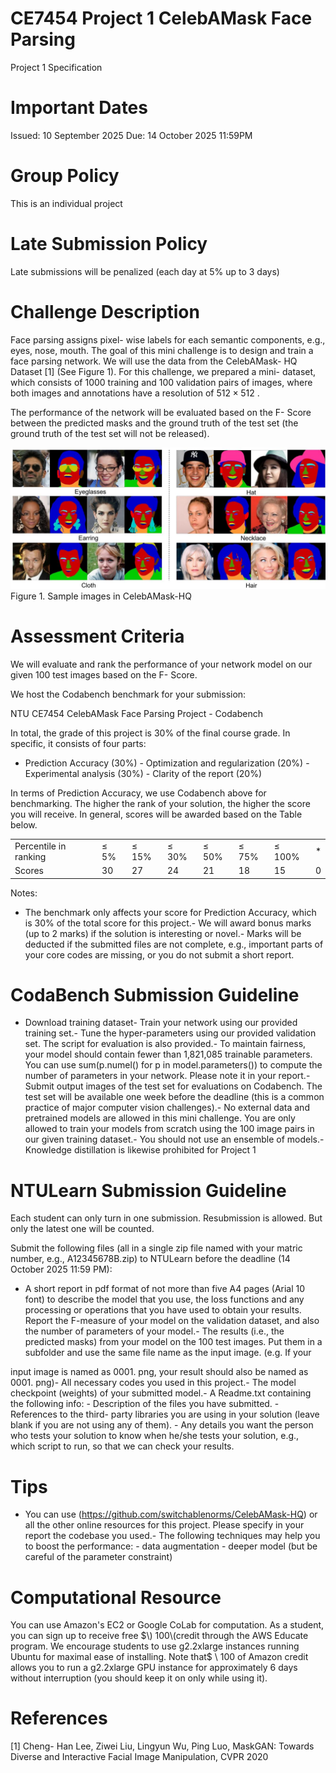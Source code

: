 # CE7454 Project 1 CelebAMask Face Parsing

Project 1 Specification

# Important Dates

Issued: 10 September 2025  Due: 14 October 2025 11:59PM

# Group Policy

This is an individual project

# Late Submission Policy

Late submissions will be penalized (each day at  $5\%$  up to 3 days)

# Challenge Description

Face parsing assigns pixel- wise labels for each semantic components, e.g., eyes, nose, mouth. The goal of this mini challenge is to design and train a face parsing network. We will use the data from the CelebAMask- HQ Dataset [1] (See Figure 1). For this challenge, we prepared a mini- dataset, which consists of 1000 training and 100 validation pairs of images, where both images and annotations have a resolution of  $512 \times 512$ .

The performance of the network will be evaluated based on the F- Score between the predicted masks and the ground truth of the test set (the ground truth of the test set will not be released).

![](images/5c13be6090c5fce1eed1515a7959c791598eddfa426809da797b2239de039523.jpg)  
Figure 1. Sample images in CelebAMask-HQ

# Assessment Criteria

We will evaluate and rank the performance of your network model on our given 100 test images based on the F- Score.

We host the Codabench benchmark for your submission:

NTU CE7454 CelebAMask Face Parsing Project - Codabench

In total, the grade of this project is  $30\%$  of the final course grade. In specific, it consists of four parts:

- Prediction Accuracy  $(30\%)$ - Optimization and regularization  $(20\%)$ - Experimental analysis  $(30\%)$ - Clarity of the report  $(20\%)$

In terms of Prediction Accuracy, we use Codabench above for benchmarking. The higher the rank of your solution, the higher the score you will receive. In general, scores will be awarded based on the Table below.

<table><tr><td>Percentile in ranking</td><td>≤ 5%</td><td>≤ 15%</td><td>≤ 30%</td><td>≤ 50%</td><td>≤ 75%</td><td>≤ 100%</td><td>*</td></tr><tr><td>Scores</td><td>30</td><td>27</td><td>24</td><td>21</td><td>18</td><td>15</td><td>0</td></tr></table>

Notes:

- The benchmark only affects your score for Prediction Accuracy, which is  $30\%$  of the total score for this project.- We will award bonus marks (up to 2 marks) if the solution is interesting or novel.- Marks will be deducted if the submitted files are not complete, e.g., important parts of your core codes are missing, or you do not submit a short report.

# CodaBench Submission Guideline

- Download training dataset- Train your network using our provided training set.- Tune the hyper-parameters using our provided validation set. The script for evaluation is also provided.- To maintain fairness, your model should contain fewer than 1,821,085 trainable parameters. You can use sum(p.numel() for p in model.parameters()) to compute the number of parameters in your network. Please note it in your report.- Submit output images of the test set for evaluations on Codabench. The test set will be available one week before the deadline (this is a common practice of major computer vision challenges).- No external data and pretrained models are allowed in this mini challenge. You are only allowed to train your models from scratch using the 100 image pairs in our given training dataset.- You should not use an ensemble of models.- Knowledge distillation is likewise prohibited for Project 1

# NTULearn Submission Guideline

Each student can only turn in one submission. Resubmission is allowed. But only the latest one will be counted.

Submit the following files (all in a single zip file named with your matric number, e.g., A12345678B.zip) to NTULearn before the deadline (14 October 2025 11:59 PM):

- A short report in pdf format of not more than five A4 pages (Arial 10 font) to describe the model that you use, the loss functions and any processing or operations that you have used to obtain your results. Report the F-measure of your model on the validation dataset, and also the number of parameters of your model.- The results (i.e., the predicted masks) from your model on the 100 test images. Put them in a subfolder and use the same file name as the input image. (e.g. If your

input image is named as 0001. png, your result should also be named as 0001. png)- All necessary codes you used in this project.- The model checkpoint (weights) of your submitted model.- A Readme.txt containing the following info:  - Description of the files you have submitted.  - References to the third- party libraries you are using in your solution (leave blank if you are not using any of them).  - Any details you want the person who tests your solution to know when he/she tests your solution, e.g., which script to run, so that we can check your results.

# Tips

- You can use <CelebA>(https://github.com/switchablenorms/CelebAMask-HQ) or all the other online resources for this project. Please specify in your report the codebase you used.- The following techniques may help you to boost the performance:  - data augmentation  - deeper model (but be careful of the parameter constraint)

# Computational Resource

You can use Amazon's EC2 or Google CoLab for computation. As a student, you can sign up to receive free  $\) 100\(credit through the AWS Educate program. We encourage students to use g2.2xlarge instances running Ubuntu for maximal ease of installing. Note that$ \ $100$  of Amazon credit allows you to run a g2.2xlarge GPU instance for approximately 6 days without interruption (you should keep it on only while using it).

# References

[1] Cheng- Han Lee, Ziwei Liu, Lingyun Wu, Ping Luo, MaskGAN: Towards Diverse and Interactive Facial Image Manipulation, CVPR 2020